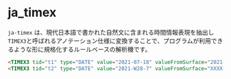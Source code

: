 # ja_timex

`ja-timex` は、現代日本語で書かれた自然文に含まれる時間情報表現を抽出し`TIMEX3`と呼ばれるアノテーション仕様に変換することで、プログラムが利用できるような形に規格化するルールベースの解析機です。


```html
<TIMEX3 tid="t1" type="DATE" value="2021-07-18" valueFromSurface="2021-07-18">2021年07月18日</TIMEX3>
<TIMEX3 tid="t2" type="DATE" value="2021-W28-7" valueFromSurface="XXXX-WXX-7">日曜日</TIMEX3>
```
